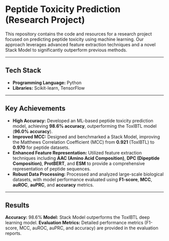 # Peptide Toxicity Prediction (Research Project)

This repository contains the code and resources for a research project focused on predicting peptide toxicity using machine learning. Our approach leverages advanced feature extraction techniques and a novel Stack Model to significantly outperform previous methods.

---

## Tech Stack

- **Programming Language:** Python
- **Libraries:** Scikit-learn, TensorFlow

---

## Key Achievements

- **High Accuracy:** Developed an ML-based peptide toxicity prediction model, achieving **98.6% accuracy**, outperforming the ToxIBTL model (**96.0% accuracy**).
- **Improved MCC:** Designed and benchmarked a Stack Model, improving the Matthews Correlation Coefficient (MCC) from **0.921** (ToxIBTL) to **0.970** for peptide datasets.
- **Enhanced Feature Representation:** Utilized feature extraction techniques including **AAC (Amino Acid Composition)**, **DPC (Dipeptide Composition)**, **ProtBERT**, and **ESM** to provide a comprehensive representation of peptide sequences.
- **Robust Data Processing:** Processed and analyzed large-scale biological datasets, with model performance evaluated using **F1-score**, **MCC**, **auROC**, **auPRC**, and **accuracy** metrics.

---

## Results
**Accuracy:** 98.6%
**Model:** Stack Model outperforms the ToxIBTL deep learning model.
**Evaluation Metrics:** Detailed performance metrics (F1-score, MCC, auROC, auPRC, and accuracy) are provided in the evaluation reports.
